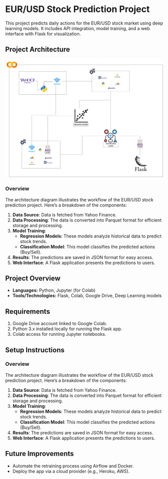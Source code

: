 # EUR/USD Stock Prediction Project
This project predicts daily actions for the EUR/USD stock market using deep learning models. It includes API integration, model training, and a web interface with Flask for visualization.

## Project Architecture
![Project Architecture](architecture-diagram.png)

### Overview
The architecture diagram illustrates the workflow of the EUR/USD stock prediction project. Here’s a breakdown of the components:
1. **Data Source**: Data is fetched from Yahoo Finance.
2. **Data Processing**: The data is converted into Parquet format for efficient storage and processing.
3. **Model Training**:
   - **Regression Models**: These models analyze historical data to predict stock trends.
   - **Classification Model**: This model classifies the predicted actions (Buy/Sell).
4. **Results**: The predictions are saved in JSON format for easy access.
5. **Web Interface**: A Flask application presents the predictions to users.


## Project Overview
- **Languages:** Python, Jupyter (for Colab)
- **Tools/Technologies:** Flask, Colab, Google Drive, Deep Learning models

## Requirements
1. Google Drive account linked to Google Colab.
2. Python 3.x installed locally for running the Flask app.
3. Colab access for running Jupyter notebooks.

## Setup Instructions




### Overview
The architecture diagram illustrates the workflow of the EUR/USD stock prediction project. Here’s a breakdown of the components:
1. **Data Source**: Data is fetched from Yahoo Finance.
2. **Data Processing**: The data is converted into Parquet format for efficient storage and processing.
3. **Model Training**:
   - **Regression Models**: These models analyze historical data to predict stock trends.
   - **Classification Model**: This model classifies the predicted actions (Buy/Sell).
4. **Results**: The predictions are saved in JSON format for easy access.
5. **Web Interface**: A Flask application presents the predictions to users.

## Future Improvements
- Automate the retraining process using Airflow and Docker.
- Deploy the app via a cloud provider (e.g., Heroku, AWS).
